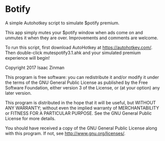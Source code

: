 # Botify
A simple Autohotkey script to simulate $potify premium.

This app simply mutes your $potify window when ads come on and unmutes it when they are over. Improvements and comments are welcome.

To run this script, first download AutoHotkey at https://autohotkey.com/. Then double-click mutespotify3.1.ahk and your simulated premium experience will begin!

Copyright 2017 Isaac Zinman

This program is free software: you can redistribute it and/or modify
it under the terms of the GNU General Public License as published by
the Free Software Foundation, either version 3 of the License, or
(at your option) any later version.

This program is distributed in the hope that it will be useful,
but WITHOUT ANY WARRANTY; without even the implied warranty of
MERCHANTABILITY or FITNESS FOR A PARTICULAR PURPOSE.  See the
GNU General Public License for more details.

You should have received a copy of the GNU General Public License
along with this program.  If not, see <http://www.gnu.org/licenses/>.

